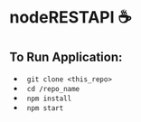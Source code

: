 # nodeRESTAPI :coffee:
## To Run Application:

* ` git clone <this_repo>`
* ` cd /repo_name`
* ` npm install`
* ` npm start`
